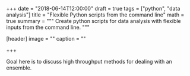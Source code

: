 +++
date = "2018-06-14T12:00:00"
draft = true
tags = ["python", "data analysis"]
title = "Flexible Python scripts from the command line"
math = true
summary = """
Create python scripts for data analysis with flexible inputs from the command line.
"""

[header]
image = ""
caption = ""

+++

Goal here is to discuss high throughput methods for dealing with an ensemble.